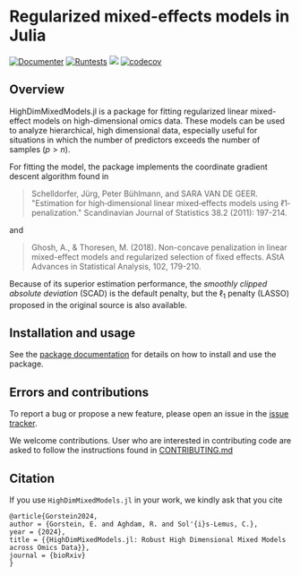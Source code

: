 # Regularized mixed-effects models in Julia
[![Documenter](https://github.com/solislemuslab/HighDimMixedModels.jl/actions/workflows/Documenter.yml/badge.svg)](https://github.com/solislemuslab/HighDimMixedModels.jl/actions/workflows/Documenter.yml) [![Runtests](https://github.com/solislemuslab/HighDimMixedModels.jl/actions/workflows/Runtests.yml/badge.svg)](https://github.com/solislemuslab/HighDimMixedModels.jl/actions/workflows/Runtests.yml)
[![](https://img.shields.io/badge/docs-dev-blue.svg)](https://solislemuslab.github.io/HighDimMixedModels.jl/dev/)
[![codecov](https://codecov.io/github/solislemuslab/HighDimMixedModels.jl/graph/badge.svg?token=BAF8P78SUS)](https://codecov.io/github/solislemuslab/HighDimMixedModels.jl)

## Overview 
HighDimMixedModels.jl is a package for fitting regularized linear mixed-effect models on high-dimensional omics data. These models can be used to analyze hierarchical, high dimensional data, especially useful for situations in which the number of predictors exceeds the number of samples ($p > n$). 

For fitting the model, the package implements the coordinate gradient descent algorithm found in

>Schelldorfer, Jürg, Peter Bühlmann, and SARA VAN DE GEER. "Estimation for high‐dimensional linear mixed‐effects models using ℓ1‐penalization." Scandinavian Journal of Statistics 38.2 (2011): 197-214.

and 

>Ghosh, A., & Thoresen, M. (2018). Non-concave penalization in linear mixed-effect models and regularized selection of fixed effects. AStA Advances in Statistical Analysis, 102, 179-210. 

Because of its superior estimation performance, the *smoothly clipped absolute deviation* (SCAD) is the default penalty, but the $\ell_1$ penalty (LASSO) proposed in the original source is also available.


## Installation and usage 

See the [package documentation](https://solislemuslab.github.io/HighDimMixedModels.jl/dev/) for details on how to install and use the package.

## Errors and contributions

To report a bug or propose a new feature, please open an issue in the [issue tracker](https://github.com/solislemuslab/HighDimMixedModels.jl/issues). 

We welcome contributions. User who are interested in contributing code are asked to follow the instructions found in [CONTRIBUTING.md](https://github.com/solislemuslab/HighDimMixedModels.jl/blob/main/CONTRIBUTING.md)


## Citation

If you use `HighDimMixedModels.jl` in your work, we kindly ask that you cite 
```
@article{Gorstein2024,
author = {Gorstein, E. and Aghdam, R. and Sol'{i}s-Lemus, C.},
year = {2024},
title = {{HighDimMixedModels.jl: Robust High Dimensional Mixed Models across Omics Data}},
journal = {bioRxiv}
}
```
